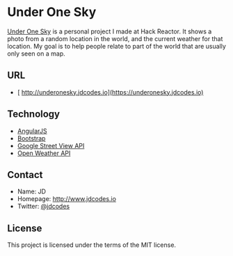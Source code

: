 Under One Sky
======
[Under One Sky](http://underonesky.jdcodes.io) is a personal project I made at Hack Reactor. It shows a photo from a random location in the world, and the current weather for that location. My goal is to help people relate to part of the world that are usually only seen on a map.

## URL
* [ http://underonesky.jdcodes.io](https://underonesky.jdcodes.io)

## Technology
* [AngularJS](https://angularjs.org/)
* [Bootstrap](http://getbootstrap.com/)
* [Google Street View API](https://developers.google.com/maps/documentation/streetview/)
* [Open Weather API](http://openweathermap.org/api)

## Contact
* Name: JD
* Homepage: http://www.jdcodes.io
* Twitter: [@jdcodes](https://twitter.com/jdcodes)

## License
This project is licensed under the terms of the MIT license.